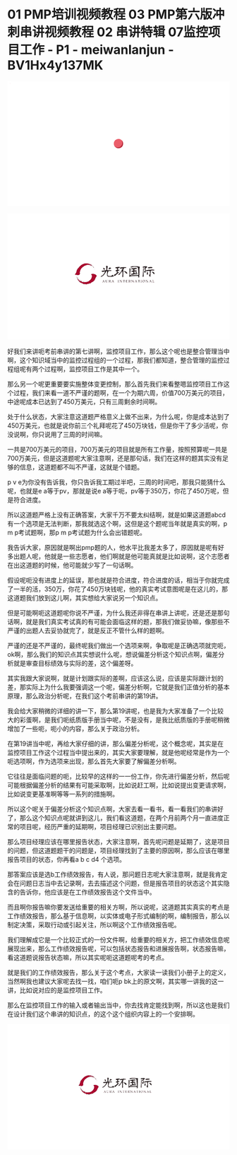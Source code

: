 # 01 PMP培训视频教程 03 PMP第六版冲刺串讲视频教程 02 串讲特辑 07监控项目工作 - P1 - meiwanlanjun - BV1Hx4y137MK

![](img/8968fc6b740012f5b70decf3bbc76cca_0.png)

![](img/8968fc6b740012f5b70decf3bbc76cca_1.png)

好我们来讲呃考前串讲的第七讲啊，监控项目工作，那么这个呢也是整合管理当中啊，这个知识域当中的监控过程组的一个过程，那我们都知道，整合管理的监控过程组呢有两个过程啊，监控项目工作是其中一个。

那么另一个呢更重要要实施整体变更控制，那么首先我们来看整嗯监控项目工作这个过程，我们来看一道不严谨的题啊，在一个为期六周，价值700万美元的项目，中途呢成本已达到了450万美元，只有三周剩余时间啊。

处于什么状态，大家注意这道题严格意义上做不出来，为什么呢，你是成本达到了450万美元，也就是说你前三个礼拜呢花了450万块钱，但是你干了多少活呢，你没说啊，你只说用了三周的时间嘛。

一共是700万美元的项目，700万美元的项目就是所有工作量，按照预算呢一共是700万美元，但是这道题呢大家注意啊，还是那句话，我们在这样的题其实没有足够的信息，这道题都不叫不严谨，这就是个错题。

p v e为你没有告诉我，你只告诉我工期过半吧，三周的时间吧，那我只能猜什么呢，也就是e a等于pv，那就是说e a等于呃，pv等于350万，你花了450万呢，但是符合进度。

所以这道题严格上没有正确答案，大家千万不要太纠结啊，就是如果这道题abcd有一个选项是无法判断，那我就选这个啊，这但是这个题呢当年就是真实的啊，p m p考试题啊，那p m p考试题为什么会出错题呢。

我告诉大家，原因就是啊出pmp题的人，他水平比我差太多了，原因就是呢有好多出题人呢，他就是一些志愿者，他们啊就是他可能真就是比如说啊，这个志愿者在出这道题的时候，他可能就少写了一句话啊。

假设呢呃没有进度上的延误，那也就是符合进度，符合进度的话，相当于你就完成了一半的活，350万，你花了450万块钱呢，他的真实考试意图呢是在这儿的，那这道题我们放到这儿啊，其实想给大家说另一个知识点。

但是可能啊呃这道题呢你说不严谨，为什么我还非得在串讲上讲呢，还是还是那句话啊，就是我们真实考试真的有可能会面临这样的题，那我们做妥协嘛，像那些不严谨的出题人去妥协就完了，就是反正不管什么样的题啊。

严谨的还是不严谨的，最终呢我们做出一个选项来啊，争取呢是正确选项就完呃，ok啊，那么我们的知识点其实想说什么呢，想说偏差分析这个知识点啊，偏差分析就是审查目标绩效与实际的差，这个偏差呀。

其实我跟大家说啊，就是计划跟实际的差啊，应该这么说，应该是实际跟计划的差，那实际上为什么我要强调这一个呢，偏差分析啊，它就是我们正值分析的基本原理，那么政治分析呢，在我们这个考前串讲的第19讲。

我会给大家稍微的详细的讲一下，那么第19讲呢，也是我为大家准备了一个比较大的彩蛋啊，是我们呃纸质版手册当中呢，不是没有，是我比纸质版的手册呢稍微增加了一些呃，呃小的内容，那么关于政治分析。

在第19讲当中呢，再给大家仔细的讲，那么偏差分析呢，这个概念呢，其实是在监控项目工作这个过程当中提出来的，其实大家要理解，就是他呢经常是作为一个呃选项啊，作为选项来出现，那么首先大家要了解偏差分析啊。

它往往是面临问题的呃，比较早的这样的一一份工作，你先进行偏差分析，然后呢可能根据偏差分析的结果有可能采取啊，比如说赶工啊，比如说提出变更请求啊，比如说变更基准啊等等一系列的措施啊。

所以这个呢关于偏差分析这个知识点啊，大家去看一看书，看一看我们的串讲好了，那么这个知识点呢就讲到这儿，我们看这道题，在两个月前两个月一直进度正常的项目呢，经历严重的延期啊，项目经理已识别出主要问题。

那么项目经理应该在哪里报告状态，大家注意啊，首先呢问题是延期了，这是项目的问题，但这道题题干的问题是，项目经理找到了主要的原因啊，那么应该在哪里报告项目的状态，你再看a b c d4 个选项。

那答案应该是选b工作绩效报告，有人说，那问题日志呢大家注意啊，就是我肯定会在问题日志当中去记录啊，去去描述这个问题，但是报告项目的状态这个其实隐含的告诉你，他应该是在工作绩效报告这个文件当中。

而且啊你报告嘛你要发送给重要的相关方啊，所以说呢，这道题其实真实的考点是工作绩效报告，那么基于信息啊，以实体或电子形式编制的啊，编制报告，那么以制定决策，采取行动或引起关注，所以啊这个工作绩效报告呢。

我们理解成它是一个比较正式的一份文件啊，给重要的相关方，把工作绩效信息呢展现出来，那么工作绩效报告呢，可以包括状态报告和进展报告啊，状态报告嘛，看这道题说报告状态嘛，所以其实呢呃这道题呢考的考点。

就是我们的工作绩效报告，那么关于这个考点，大家读一读我们小册子上的定义，当然啊我也建议大家呢去找一找，咱们呃p bk上的原文啊，其实哪一讲我的这一讲，比如说对应的是监控项目工作。

那么在监控项目工作的输入或者输出当中，你去找肯定能找到啊，所以这也是我们在设计我们这个串讲的知识点，的这个这个组织内容上的一个安排啊。



![](img/8968fc6b740012f5b70decf3bbc76cca_3.png)